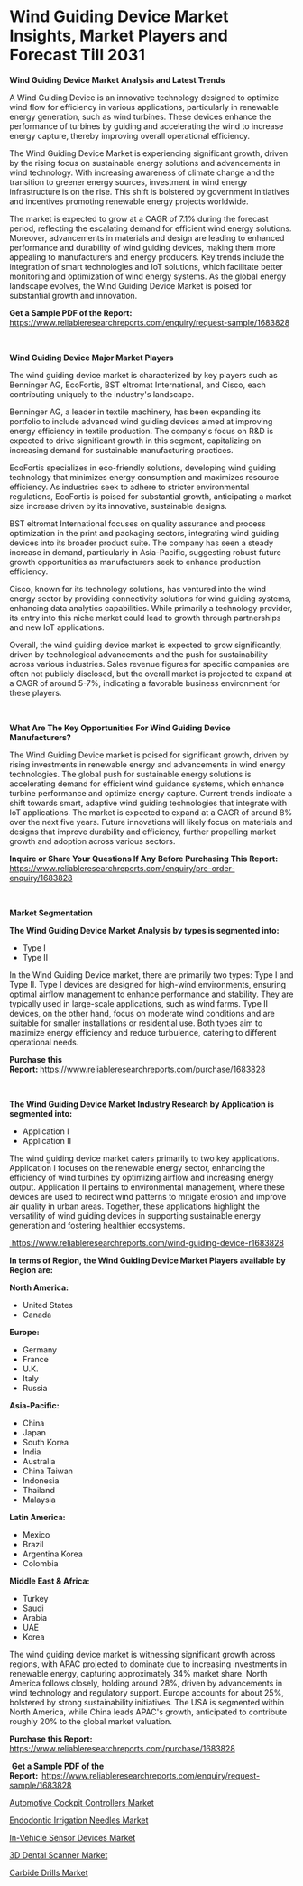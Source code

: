 <p><h1>Wind Guiding Device Market Insights, Market Players and Forecast Till 2031</h1></p><p><strong>Wind Guiding Device Market Analysis and Latest Trends</strong></p>
<p><p>A Wind Guiding Device is an innovative technology designed to optimize wind flow for efficiency in various applications, particularly in renewable energy generation, such as wind turbines. These devices enhance the performance of turbines by guiding and accelerating the wind to increase energy capture, thereby improving overall operational efficiency.</p><p>The Wind Guiding Device Market is experiencing significant growth, driven by the rising focus on sustainable energy solutions and advancements in wind technology. With increasing awareness of climate change and the transition to greener energy sources, investment in wind energy infrastructure is on the rise. This shift is bolstered by government initiatives and incentives promoting renewable energy projects worldwide.</p><p>The market is expected to grow at a CAGR of 7.1% during the forecast period, reflecting the escalating demand for efficient wind energy solutions. Moreover, advancements in materials and design are leading to enhanced performance and durability of wind guiding devices, making them more appealing to manufacturers and energy producers. Key trends include the integration of smart technologies and IoT solutions, which facilitate better monitoring and optimization of wind energy systems. As the global energy landscape evolves, the Wind Guiding Device Market is poised for substantial growth and innovation.</p></p>
<p><strong>Get a Sample PDF of the Report:&nbsp;</strong> <a href="https://www.reliableresearchreports.com/enquiry/request-sample/1683828?utm_campaign=1479&utm_medium=2&utm_source=Github&utm_content=ia&utm_term=15102024&utm_id=wind-guiding-device">https://www.reliableresearchreports.com/enquiry/request-sample/1683828</a></p>
<p>&nbsp;</p>
<p><strong>Wind Guiding Device Major Market Players</strong></p>
<p><p>The wind guiding device market is characterized by key players such as Benninger AG, EcoFortis, BST eltromat International, and Cisco, each contributing uniquely to the industry's landscape.</p><p>Benninger AG, a leader in textile machinery, has been expanding its portfolio to include advanced wind guiding devices aimed at improving energy efficiency in textile production. The company's focus on R&D is expected to drive significant growth in this segment, capitalizing on increasing demand for sustainable manufacturing practices.</p><p>EcoFortis specializes in eco-friendly solutions, developing wind guiding technology that minimizes energy consumption and maximizes resource efficiency. As industries seek to adhere to stricter environmental regulations, EcoFortis is poised for substantial growth, anticipating a market size increase driven by its innovative, sustainable designs.</p><p>BST eltromat International focuses on quality assurance and process optimization in the print and packaging sectors, integrating wind guiding devices into its broader product suite. The company has seen a steady increase in demand, particularly in Asia-Pacific, suggesting robust future growth opportunities as manufacturers seek to enhance production efficiency.</p><p>Cisco, known for its technology solutions, has ventured into the wind energy sector by providing connectivity solutions for wind guiding systems, enhancing data analytics capabilities. While primarily a technology provider, its entry into this niche market could lead to growth through partnerships and new IoT applications.</p><p>Overall, the wind guiding device market is expected to grow significantly, driven by technological advancements and the push for sustainability across various industries. Sales revenue figures for specific companies are often not publicly disclosed, but the overall market is projected to expand at a CAGR of around 5-7%, indicating a favorable business environment for these players.</p></p>
<p>&nbsp;</p>
<p><strong>What Are The Key Opportunities For Wind Guiding Device Manufacturers?</strong></p>
<p><p>The Wind Guiding Device market is poised for significant growth, driven by rising investments in renewable energy and advancements in wind energy technologies. The global push for sustainable energy solutions is accelerating demand for efficient wind guidance systems, which enhance turbine performance and optimize energy capture. Current trends indicate a shift towards smart, adaptive wind guiding technologies that integrate with IoT applications. The market is expected to expand at a CAGR of around 8% over the next five years. Future innovations will likely focus on materials and designs that improve durability and efficiency, further propelling market growth and adoption across various sectors.</p></p>
<p><strong>Inquire or Share Your Questions If Any Before Purchasing This Report:</strong> <a href="https://www.reliableresearchreports.com/enquiry/pre-order-enquiry/1683828?utm_campaign=1479&utm_medium=2&utm_source=Github&utm_content=ia&utm_term=15102024&utm_id=wind-guiding-device">https://www.reliableresearchreports.com/enquiry/pre-order-enquiry/1683828</a></p>
<p>&nbsp;</p>
<p><strong>Market Segmentation</strong></p>
<p><strong>The Wind Guiding Device Market Analysis by types is segmented into:</strong></p>
<p><ul><li>Type I</li><li>Type II</li></ul></p>
<p><p>In the Wind Guiding Device market, there are primarily two types: Type I and Type II. Type I devices are designed for high-wind environments, ensuring optimal airflow management to enhance performance and stability. They are typically used in large-scale applications, such as wind farms. Type II devices, on the other hand, focus on moderate wind conditions and are suitable for smaller installations or residential use. Both types aim to maximize energy efficiency and reduce turbulence, catering to different operational needs.</p></p>
<p><strong>Purchase this Report:&nbsp;</strong><a href="https://www.reliableresearchreports.com/purchase/1683828?utm_campaign=1479&utm_medium=2&utm_source=Github&utm_content=ia&utm_term=15102024&utm_id=wind-guiding-device">https://www.reliableresearchreports.com/purchase/1683828</a></p>
<p>&nbsp;</p>
<p><strong>The Wind Guiding Device Market Industry Research by Application is segmented into:</strong></p>
<p><ul><li>Application I</li><li>Application II</li></ul></p>
<p><p>The wind guiding device market caters primarily to two key applications. Application I focuses on the renewable energy sector, enhancing the efficiency of wind turbines by optimizing airflow and increasing energy output. Application II pertains to environmental management, where these devices are used to redirect wind patterns to mitigate erosion and improve air quality in urban areas. Together, these applications highlight the versatility of wind guiding devices in supporting sustainable energy generation and fostering healthier ecosystems.</p></p>
<p><a href="https://www.reliableresearchreports.com/wind-guiding-device-r1683828?utm_campaign=1479&utm_medium=2&utm_source=Github&utm_content=ia&utm_term=15102024&utm_id=wind-guiding-device">&nbsp;https://www.reliableresearchreports.com/wind-guiding-device-r1683828</a></p>
<p><strong>In terms of Region, the Wind Guiding Device Market Players available by Region are:</strong></p>
<p>
    <p> <strong> North America: </strong>
        <ul>
            <li>United States</li>
            <li>Canada</li>
        </ul>
        </p> 
    <p> <strong> Europe: </strong>
        <ul>
            <li>Germany</li>
            <li>France</li>
            <li>U.K.</li>
            <li>Italy</li>
            <li>Russia</li>
        </ul>
        </p> 
    <p> <strong> Asia-Pacific: </strong>
        <ul>
            <li>China</li>
            <li>Japan</li>
            <li>South Korea</li>
            <li>India</li>
            <li>Australia</li>
            <li>China Taiwan</li>
            <li>Indonesia</li>
            <li>Thailand</li>
            <li>Malaysia</li>
        </ul>
        </p> 
    <p> <strong> Latin America: </strong>
        <ul>
            <li>Mexico</li>
            <li>Brazil</li>
            <li>Argentina Korea</li>
            <li>Colombia</li>
        </ul>
        </p> 
    <p> <strong> Middle East & Africa: </strong>
        <ul>
            <li>Turkey</li>
            <li>Saudi</li>
            <li>Arabia</li>
            <li>UAE</li>
            <li>Korea</li>
        </ul>
    </p>
    </p>
<p><p>The wind guiding device market is witnessing significant growth across regions, with APAC projected to dominate due to increasing investments in renewable energy, capturing approximately 34% market share. North America follows closely, holding around 28%, driven by advancements in wind technology and regulatory support. Europe accounts for about 25%, bolstered by strong sustainability initiatives. The USA is segmented within North America, while China leads APAC's growth, anticipated to contribute roughly 20% to the global market valuation.</p></p>
<p><strong>Purchase this Report: </strong><a href="https://www.reliableresearchreports.com/purchase/1683828?utm_campaign=1479&utm_medium=2&utm_source=Github&utm_content=ia&utm_term=15102024&utm_id=wind-guiding-device">https://www.reliableresearchreports.com/purchase/1683828</a></p>
<p>&nbsp;<strong>Get a Sample PDF of the Report:&nbsp;&nbsp;</strong><a href="https://www.reliableresearchreports.com/enquiry/request-sample/1683828?utm_campaign=1479&utm_medium=2&utm_source=Github&utm_content=ia&utm_term=15102024&utm_id=wind-guiding-device">https://www.reliableresearchreports.com/enquiry/request-sample/1683828</a></p>
<p><strong></strong></p>
<p><p><a href="https://www.linkedin.com/pulse/automotive-cockpit-controllers-market-research-report-2024--j4ltf?utm_campaign=1479&utm_medium=2&utm_source=Github&utm_content=ia&utm_term=15102024&utm_id=wind-guiding-device">Automotive Cockpit Controllers Market</a></p><p><a href="https://www.linkedin.com/pulse/navigating-global-endodontic-irrigation-needles-market-landscape-yjlkf?trk=public_post_embed_feed-article-content&utm_campaign=1479&utm_medium=2&utm_source=Github&utm_content=ia&utm_term=15102024&utm_id=wind-guiding-device">Endodontic Irrigation Needles Market</a></p><p><a href="https://www.linkedin.com/pulse/global-in-vehicle-sensor-devices-market-opportunities-forecast-0ylef?utm_campaign=1479&utm_medium=2&utm_source=Github&utm_content=ia&utm_term=15102024&utm_id=wind-guiding-device">In-Vehicle Sensor Devices Market</a></p><p><a href="https://www.linkedin.com/pulse/insights-3d-dental-scanner-market-size-which-expanding-55-cagr-0rzkf?trk=public_post_embed_feed-article-content&utm_campaign=1479&utm_medium=2&utm_source=Github&utm_content=ia&utm_term=15102024&utm_id=wind-guiding-device">3D Dental Scanner Market</a></p><p><a href="https://www.linkedin.com/pulse/digital-transformation-carbide-drills-industry-market-opportunities-zupaf?trk=public_post_embed_feed-article-content&utm_campaign=1479&utm_medium=2&utm_source=Github&utm_content=ia&utm_term=15102024&utm_id=wind-guiding-device">Carbide Drills Market</a></p></p>